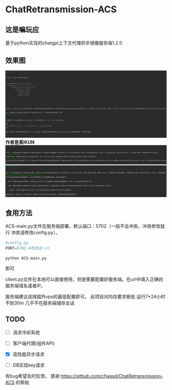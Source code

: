 # ChatRetransmission-ACS

## 这是嘛玩应
基于python实现的chatgpt上下文代理异步镜像服务端1.2.0
## 效果图

![](https://github.com/Lixeer/ChatRetransmission-ACS/blob/main/resource/7Y0TWN%60IBK%7EGOSQT3GDTS3.png)
__作者是真IKUN__
![](https://github.com/Lixeer/ChatRetransmission-ACS/blob/main/resource/BXCLWG%25W%405%7D%7D0GO%7DRIEQPE0.png)
![](https://github.com/Lixeer/ChatRetransmission-ACS/blob/main/resource/U%5D1781U%2560VX00KKHST%24MH4.png)
## 食用方法
ACS-main.py文件在服务端部署，默认端口：5702（一般不会冲突，冲突修改就行 冲突请修改config.py）。
```python
#config.py
PORT=5702 #修改这一行
```
```
python ACS-main.py
```
即可

client.py文件在本地可以直接使用，但是需要配置好服务端。在url中填入正确的服务端域名或者IP。

服务端建议选择国外vps的最低配置即可。
此项目对内存要求极低 运行7*24小时不到30m 几乎不在服务端储存会话

## TODO
- [ ] 请求冷却系统
- [ ] 客户端代理(组件API)
- [x] 高性能异步请求
- [ ] DB实现key请求


有bug希望及时反馈。
感谢  https://github.com/cfwasd/ChatRetransmission-ACS 
的帮助

